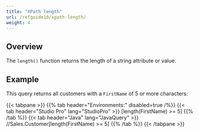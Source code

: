 ```yaml
---
title: "XPath length"
url: /refguide10/xpath-length/
weight: 4
---
```


## Overview

The `length()` function returns the length of a string attribute or value.

## Example

This query returns all customers with a `FirstName` of 5 or more characters:

{{< tabpane >}}
  {{% tab header="Environments:" disabled=true /%}}
  {{< tab header="Studio Pro" lang="StudioPro" >}}
    [length(FirstName) >= 5]
    {{% /tab %}}
  {{< tab header="Java" lang="JavaQuery" >}}
     //Sales.Customer[length(FirstName) >= 5]
    {{% /tab %}}
{{< /tabpane >}}

